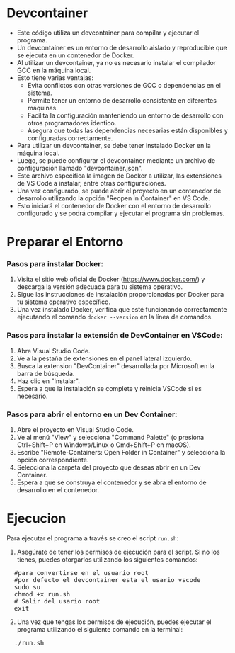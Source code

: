 
# Devcontainer
 * Este código utiliza un devcontainer para compilar y ejecutar el programa.
 * Un devcontainer es un entorno de desarrollo aislado y reproducible que se ejecuta en un contenedor de Docker.
 * Al utilizar un devcontainer, ya no es necesario instalar el compilador GCC en la máquina local.
 * Esto tiene varias ventajas:
    - Evita conflictos con otras versiones de GCC o dependencias en el sistema.
    - Permite tener un entorno de desarrollo consistente en diferentes máquinas.
    - Facilita la configuración manteniendo un entorno de desarrollo con otros programadores identico.
    - Asegura que todas las dependencias necesarias están disponibles y configuradas correctamente.
 * Para utilizar un devcontainer, se debe tener instalado Docker en la máquina local.
 * Luego, se puede configurar el devcontainer mediante un archivo de configuración llamado "devcontainer.json".
 * Este archivo especifica la imagen de Docker a utilizar, las extensiones de VS Code a instalar, entre otras configuraciones.
 * Una vez configurado, se puede abrir el proyecto en un contenedor de desarrollo utilizando la opción "Reopen in Container" en VS Code.
 * Esto iniciará el contenedor de Docker con el entorno de desarrollo configurado y se podrá compilar y ejecutar el programa sin problemas.
# Preparar el Entorno

### Pasos para instalar Docker:
1. Visita el sitio web oficial de Docker (https://www.docker.com/) y descarga la versión adecuada para tu sistema operativo.
2. Sigue las instrucciones de instalación proporcionadas por Docker para tu sistema operativo específico.
3. Una vez instalado Docker, verifica que esté funcionando correctamente ejecutando el comando `docker --version` en la línea de comandos.

### Pasos para instalar la extensión de DevContainer en VSCode:
1. Abre Visual Studio Code.
2. Ve a la pestaña de extensiones en el panel lateral izquierdo.
3. Busca la extension "DevContainer" desarrollada por Microsoft en la barra de búsqueda.
4. Haz clic en "Instalar".
5. Espera a que la instalación se complete y reinicia VSCode si es necesario.

### Pasos para abrir el entorno en un Dev Container:
1. Abre el proyecto en Visual Studio Code.
2. Ve al menú "View" y selecciona "Command Palette" (o presiona Ctrl+Shift+P en Windows/Linux o Cmd+Shift+P en macOS).
3. Escribe "Remote-Containers: Open Folder in Container" y selecciona la opción correspondiente.
4. Selecciona la carpeta del proyecto que deseas abrir en un Dev Container.
5. Espera a que se construya el contenedor y se abra el entorno de desarrollo en el contenedor.

# Ejecucion
Para ejecutar el programa a través se creo el script <code>run.sh</code>:

1. Asegúrate de tener los permisos de ejecución para el script. Si no los tienes, puedes otorgarlos utilizando los siguientes comandos:
<pre>
  #para convertirse en el usuario root
  #por defecto el devcontainer esta el usario vscode
  sudo su
  chmod +x run.sh
  # Salir del usario root
  exit
</pre>
2. Una vez que tengas los permisos de ejecución, puedes ejecutar el programa utilizando el siguiente comando en la terminal:
<pre>
  ./run.sh
</pre>

